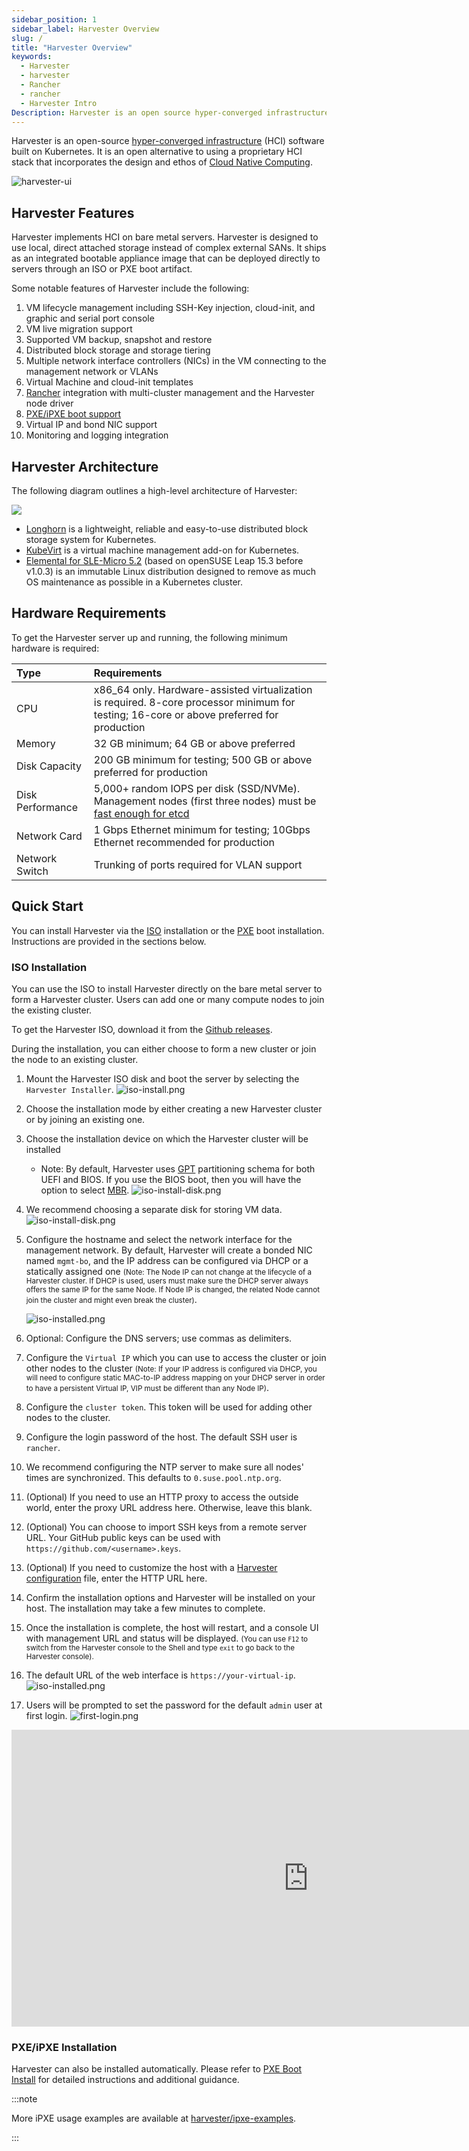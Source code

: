 ```yaml
---
sidebar_position: 1
sidebar_label: Harvester Overview
slug: /
title: "Harvester Overview"
keywords:
  - Harvester
  - harvester
  - Rancher
  - rancher
  - Harvester Intro
Description: Harvester is an open source hyper-converged infrastructure (HCI) software built on Kubernetes. It is an open source alternative to vSphere and Nutanix.
---
```


Harvester is an open-source [hyper-converged infrastructure](https://en.wikipedia.org/wiki/Hyper-converged_infrastructure) (HCI) software built on Kubernetes. It is an open alternative to using a proprietary HCI stack that incorporates the design and ethos of [Cloud Native Computing](https://en.wikipedia.org/wiki/Cloud_native_computing).

![harvester-ui](/img/v1.1/dashboard.png)

## Harvester Features

Harvester implements HCI on bare metal servers. Harvester is designed to use local, direct attached storage instead of complex external SANs. It ships as an integrated bootable appliance image that can be deployed directly to servers through an ISO or PXE boot artifact.

Some notable features of Harvester include the following:

1. VM lifecycle management including SSH-Key injection, cloud-init, and graphic and serial port console
1. VM live migration support
1. Supported VM backup, snapshot and restore
1. Distributed block storage and storage tiering
1. Multiple network interface controllers (NICs) in the VM connecting to the management network or VLANs
1. Virtual Machine and cloud-init templates
1. [Rancher](https://github.com/rancher/rancher) integration with multi-cluster management and the Harvester node driver
1. [PXE/iPXE boot support](./install/pxe-boot-install.md)
1. Virtual IP and bond NIC support
1. Monitoring and logging integration

## Harvester Architecture
The following diagram outlines a high-level architecture of Harvester:

![](/img/v1.1/architecture.svg)

- [Longhorn](https://longhorn.io/) is a lightweight, reliable and easy-to-use distributed block storage system for Kubernetes.
- [KubeVirt](https://kubevirt.io/) is a virtual machine management add-on for Kubernetes.
- [Elemental for SLE-Micro 5.2](https://github.com/rancher-sandbox/cOS-toolkit) (based on openSUSE Leap 15.3 before v1.0.3) is an immutable Linux distribution designed to remove as much OS maintenance as possible in a Kubernetes cluster.

## Hardware Requirements

To get the Harvester server up and running, the following minimum hardware is required:

| Type | Requirements                                                                                                                                                                                               |
|:---|:-----------------------------------------------------------------------------------------------------------------------------------------------------------------------------------------------------------|
| CPU | x86_64 only. Hardware-assisted virtualization is required. 8-core processor minimum for testing; 16-core or above preferred for production                                                                 |
| Memory | 32 GB minimum; 64 GB or above preferred                                                                                                                                                                    |
| Disk Capacity | 200 GB minimum for testing; 500 GB or above preferred for production                                                                                                                                       |
| Disk Performance | 5,000+ random IOPS per disk (SSD/NVMe). Management nodes (first three nodes) must be [fast enough for etcd](https://www.ibm.com/cloud/blog/using-fio-to-tell-whether-your-storage-is-fast-enough-for-etcd) |
| Network Card | 1 Gbps Ethernet minimum for testing; 10Gbps Ethernet recommended for production                                                                                                                            |
| Network Switch | Trunking of ports required for VLAN support                                                                                                                                                                |

## Quick Start

You can install Harvester via the [ISO](./install/iso-install.md) installation or the [PXE](./install/pxe-boot-install.md) boot installation. Instructions are provided in the sections below.

### ISO Installation

You can use the ISO to install Harvester directly on the bare metal server to form a Harvester cluster. Users can add one or many compute nodes to join the existing cluster.

To get the Harvester ISO, download it from the [Github releases](https://github.com/harvester/harvester/releases).

During the installation, you can either choose to form a new cluster or join the node to an existing cluster.

1. Mount the Harvester ISO disk and boot the server by selecting the `Harvester Installer`.
   ![iso-install.png](/img/v1.1/install/iso-install.png)
2. Choose the installation mode by either creating a new Harvester cluster or by joining an existing one.
3. Choose the installation device on which the Harvester cluster will be installed
    - Note: By default, Harvester uses [GPT](https://en.wikipedia.org/wiki/GUID_Partition_Table) partitioning schema for both UEFI and BIOS. If you use the BIOS boot, then you will have the option to select [MBR](https://en.wikipedia.org/wiki/Master_boot_record).
   ![iso-install-disk.png](/img/v1.1/install/iso-install-disk.png)
5. We recommend choosing a separate disk for storing VM data.
   ![iso-install-disk.png](/img/v1.1/install/iso-select-data-disk.png )
6. Configure the hostname and select the network interface for the management network. By default, Harvester will create a bonded NIC named `mgmt-bo`, and the IP address can be configured via DHCP or a statically assigned one <small>(Note: The Node IP can not change at the lifecycle of a Harvester cluster. If DHCP is used, users must make sure the DHCP server always offers the same IP for the same Node. If Node IP is changed, the related Node cannot join the cluster and might even break the cluster)</small>.

   ![iso-installed.png](/img/v1.1/install/iso-nic-config.png)
7. Optional: Configure the DNS servers; use commas as delimiters.
8. Configure the `Virtual IP` which you can use to access the cluster or join other nodes to the cluster <small>(Note: If your IP address is configured via DHCP, you will need to configure static MAC-to-IP address mapping on your DHCP server in order to have a persistent Virtual IP, VIP must be different than any Node IP)</small>.
9. Configure the `cluster token`. This token will be used for adding other nodes to the cluster.
10. Configure the login password of the host. The default SSH user is `rancher`.
11. We recommend configuring the NTP server to make sure all nodes' times are synchronized. This defaults to `0.suse.pool.ntp.org`.
12. (Optional) If you need to use an HTTP proxy to access the outside world, enter the proxy URL address here. Otherwise, leave this blank.
13. (Optional) You can choose to import SSH keys from a remote server URL. Your GitHub public keys can be used with `https://github.com/<username>.keys`.
14. (Optional) If you need to customize the host with a [Harvester configuration](./install/harvester-configuration.md) file, enter the HTTP URL here.
15. Confirm the installation options and Harvester will be installed on your host. The installation may take a few minutes to complete.
16. Once the installation is complete, the host will restart, and a console UI with management URL and status will be displayed. <small>(You can use `F12` to switch from the Harvester console to the Shell and type `exit` to go back to the Harvester console).</small>
17. The default URL of the web interface is `https://your-virtual-ip`.
    ![iso-installed.png](/img/v1.1/install/iso-installed.png)
18. Users will be prompted to set the password for the default `admin` user at first login.
    ![first-login.png](/img/v1.1/install/first-time-login.png)

<div class="text-center">
<iframe width="950" height="475" src="https://www.youtube.com/embed/Ngsk7m6NYf4" title="YouTube video player" frameborder="0" allow="accelerometer; autoplay; clipboard-write; encrypted-media; gyroscope; picture-in-picture" allowfullscreen></iframe>
</div>

### PXE/iPXE Installation

Harvester can also be installed automatically. Please refer to [PXE Boot Install](./install/pxe-boot-install.md) for detailed instructions and additional guidance.

:::note

More iPXE usage examples are available at [harvester/ipxe-examples](https://github.com/harvester/ipxe-examples).

:::
